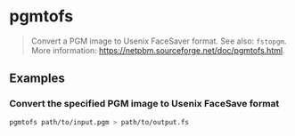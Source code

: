 # pgmtofs

> Convert a PGM image to Usenix FaceSaver format. See also: `fstopgm`. More information: <https://netpbm.sourceforge.net/doc/pgmtofs.html>.

## Examples

### Convert the specified PGM image to Usenix FaceSave format

```bash
pgmtofs path/to/input.pgm > path/to/output.fs
```

